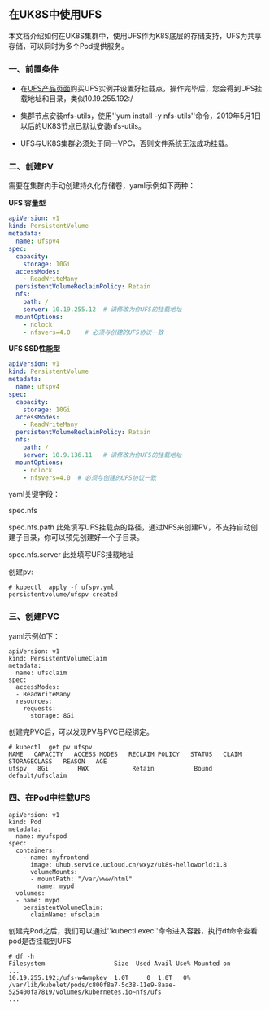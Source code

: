 ## 在UK8S中使用UFS

本文档介绍如何在UK8S集群中，使用UFS作为K8S底层的存储支持，UFS为共享存储，可以同时为多个Pod提供服务。

### 一、前置条件

- 在[UFS产品页面](https://console.ucloud.cn/ufs/ufs)购买UFS实例并设置好挂载点，操作完毕后，您会得到UFS挂载地址和目录，类似10.19.255.192:/

- 集群节点安装nfs-utils，使用''yum install -y nfs-utils''命令，2019年5月1日以后的UK8S节点已默认安装nfs-utils。

- UFS与UK8S集群必须处于同一VPC，否则文件系统无法成功挂载。

### 二、创建PV

需要在集群内手动创建持久化存储卷，yaml示例如下两种：

**UFS 容量型**

```yaml
apiVersion: v1
kind: PersistentVolume
metadata:
  name: ufspv4
spec:
  capacity:
    storage: 10Gi
  accessModes:
    - ReadWriteMany
  persistentVolumeReclaimPolicy: Retain
  nfs:
    path: /
    server: 10.19.255.12  # 请修改为你UFS的挂载地址
  mountOptions:
    - nolock
    - nfsvers=4.0    # 必须与创建的UFS协议一致
```

**UFS SSD性能型**

```yaml
apiVersion: v1
kind: PersistentVolume
metadata:
  name: ufspv4
spec:
  capacity:
    storage: 10Gi
  accessModes:
    - ReadWriteMany
  persistentVolumeReclaimPolicy: Retain
  nfs:
    path: /
    server: 10.9.136.11   # 请修改为你UFS的挂载地址
  mountOptions:
    - nolock
    - nfsvers=4.0  # 必须与创建的UFS协议一致
```

yaml关键字段：

spec.nfs

spec.nfs.path 此处填写UFS挂载点的路径，通过NFS来创建PV，不支持自动创建子目录，你可以预先创建好一个子目录。

spec.nfs.server 此处填写UFS挂载地址

创建pv:

```
# kubectl  apply -f ufspv.yml 
persistentvolume/ufspv created
```

### 三、创建PVC

yaml示例如下：

```
apiVersion: v1
kind: PersistentVolumeClaim
metadata:
  name: ufsclaim
spec:
  accessModes:
  - ReadWriteMany
  resources:
    requests:
      storage: 8Gi
```

创建完PVC后，可以发现PV与PVC已经绑定。

```
# kubectl  get pv ufspv
NAME   CAPACITY   ACCESS MODES   RECLAIM POLICY   STATUS   CLAIM              STORAGECLASS   REASON   AGE
ufspv   8Gi        RWX            Retain           Bound    default/ufsclaim
```

### 四、在Pod中挂载UFS

```
apiVersion: v1
kind: Pod
metadata:
  name: myufspod
spec:
  containers:
    - name: myfrontend
      image: uhub.service.ucloud.cn/wxyz/uk8s-helloworld:1.8
      volumeMounts:
      - mountPath: "/var/www/html"
        name: mypd
  volumes:
  - name: mypd
    persistentVolumeClaim:
      claimName: ufsclaim
```

创建完Pod之后，我们可以通过''kubectl exec''命令进入容器，执行df命令查看pod是否挂载到UFS

```
# df -h
Filesystem                   Size  Used Avail Use% Mounted on
...
10.19.255.192:/ufs-w4wmpkev  1.0T     0  1.0T   0% /var/lib/kubelet/pods/c800f8a7-5c38-11e9-8aae-525400fa7819/volumes/kubernetes.io~nfs/ufs
...
```
